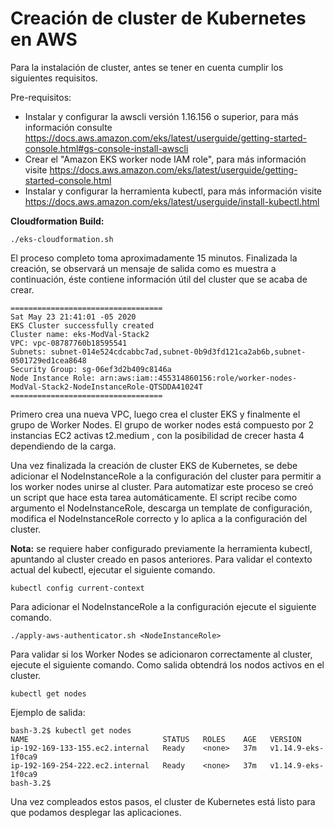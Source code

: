 <h1> Creación de cluster de Kubernetes en AWS </h1>



Para la instalación de cluster, antes se tener en cuenta cumplir los siguientes requisitos. 

Pre-requisitos:
- Instalar y configurar la awscli versión 1.16.156 o superior, para más información consulte https://docs.aws.amazon.com/eks/latest/userguide/getting-started-console.html#gs-console-install-awscli
- Crear el "Amazon EKS worker node IAM role", para más información visite https://docs.aws.amazon.com/eks/latest/userguide/getting-started-console.html 
- Instalar y configurar la herramienta kubectl, para más información visite https://docs.aws.amazon.com/eks/latest/userguide/install-kubectl.html 



<b>Cloudformation Build:</b>
```
./eks-cloudformation.sh
```


El proceso completo toma aproximadamente 15 minutos.  Finalizada la creación, se observará  un mensaje de salida como es  muestra a continuación, éste contiene información útil del cluster que se acaba de crear.  


```
==================================
Sat May 23 21:41:01 -05 2020
EKS Cluster successfully created
Cluster name: eks-ModVal-Stack2
VPC: vpc-08787760b18595541
Subnets: subnet-014e524cdcabbc7ad,subnet-0b9d3fd121ca2ab6b,subnet-0501729ed1cea8648
Security Group: sg-06ef3d2b409c8146a
Node Instance Role: arn:aws:iam::455314860156:role/worker-nodes-ModVal-Stack2-NodeInstanceRole-QTSDDA41024T
==================================
``` 

Primero crea una nueva VPC, luego crea el cluster EKS y finalmente el grupo de Worker Nodes. El grupo de worker nodes está compuesto por 2 instancias EC2 activas t2.medium , con la posibilidad de crecer hasta 4 dependiendo de la carga. 

<p>Una vez finalizada la creación de cluster EKS de Kubernetes, se debe adicionar el NodeInstanceRole a la configuración del cluster para permitir a los worker nodes unirse al cluster. Para automatizar este proceso se creó un script que hace esta tarea automáticamente. El script recibe como argumento el NodeInstanceRole, descarga un template de configuración, modifica el NodeInstanceRole correcto y lo aplica a la configuración del cluster.</p>

<p><b>Nota:</b> se requiere haber configurado previamente la herramienta kubectl, apuntando al cluster creado en pasos anteriores. Para validar el contexto actual del kubectl, ejecutar el siguiente comando. </p>
 
```
kubectl config current-context
```

<p>Para adicionar el NodeInstanceRole a la configuración ejecute el siguiente comando.</p>

```
./apply-aws-authenticator.sh <NodeInstanceRole>
```

Para validar si los Worker Nodes se adicionaron correctamente al cluster, ejecute el siguiente comando. Como salida obtendrá los nodos activos en el cluster. 

```
kubectl get nodes
```

<p>Ejemplo de salida:</p>

```
bash-3.2$ kubectl get nodes
NAME                              STATUS   ROLES    AGE   VERSION
ip-192-169-133-155.ec2.internal   Ready    <none>   37m   v1.14.9-eks-1f0ca9
ip-192-169-254-222.ec2.internal   Ready    <none>   37m   v1.14.9-eks-1f0ca9
bash-3.2$
```

<p>Una vez compleados estos pasos, el cluster de Kubernetes está listo para que podamos desplegar las aplicaciones.</p>